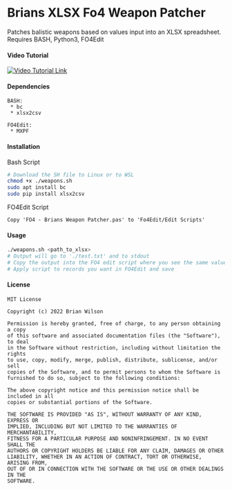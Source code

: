 # Brians XLSX Fo4 Weapon Patcher
Patches balistic weapons based on values input into an XLSX spreadsheet. Requires BASH, Python3, FO4Edit

#### Video Tutorial
[![Video Tutorial Link](https://img.youtube.com/vi/cYfwkQnWfY4/0.jpg)](https://www.youtube.com/watch?v=cYfwkQnWfY4)

#### Dependencies
```
BASH:
 * bc
 * xlsx2csv
 
FO4Edit:
 * MXPF
```

#### Installation
Bash Script
```sh
# Download the SH file to Linux or to WSL
chmod +x ./weapons.sh
sudo apt install bc
sudo pip install xlsx2csv
```
FO4Edit Script
```
Copy 'FO4 - Brians Weapon Patcher.pas' to 'Fo4Edit/Edit Scripts'
```

#### Usage
```sh
./weapons.sh <path_to_xlsx>
# Output will go to './test.txt' and to stdout
# Copy the output into the FO4 edit script where you see the same values (overwrite them)
# Apply script to records you want in FO4Edit and save
```

#### License
```
MIT License

Copyright (c) 2022 Brian Wilson

Permission is hereby granted, free of charge, to any person obtaining a copy
of this software and associated documentation files (the "Software"), to deal
in the Software without restriction, including without limitation the rights
to use, copy, modify, merge, publish, distribute, sublicense, and/or sell
copies of the Software, and to permit persons to whom the Software is
furnished to do so, subject to the following conditions:

The above copyright notice and this permission notice shall be included in all
copies or substantial portions of the Software.

THE SOFTWARE IS PROVIDED "AS IS", WITHOUT WARRANTY OF ANY KIND, EXPRESS OR
IMPLIED, INCLUDING BUT NOT LIMITED TO THE WARRANTIES OF MERCHANTABILITY,
FITNESS FOR A PARTICULAR PURPOSE AND NONINFRINGEMENT. IN NO EVENT SHALL THE
AUTHORS OR COPYRIGHT HOLDERS BE LIABLE FOR ANY CLAIM, DAMAGES OR OTHER
LIABILITY, WHETHER IN AN ACTION OF CONTRACT, TORT OR OTHERWISE, ARISING FROM,
OUT OF OR IN CONNECTION WITH THE SOFTWARE OR THE USE OR OTHER DEALINGS IN THE
SOFTWARE.
```